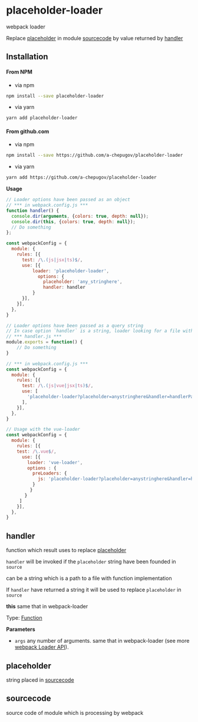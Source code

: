 # placeholder-loader

webpack loader

Replace [placeholder](#placeholder) in module [sourcecode](#sourcecode) by value returned by [handler](#handler)

## Installation
#### From NPM
- via npm
```bash
npm install --save placeholder-loader 
```
- via yarn
```bash
yarn add placeholder-loader
```
#### From github.com
- via npm
```bash
npm install --save https://github.com/a-chepugov/placeholder-loader
```
- via yarn
```bash
yarn add https://github.com/a-chepugov/placeholder-loader 
```

**Usage**

```javascript
// Loader options have been passed as an object
// *** in webpack.config.js ***
function handler() {
  console.dir(arguments, {colors: true, depth: null});
  console.dir(this, {colors: true, depth: null});
  // Do something
};

const webpackConfig = {
  module: {
    rules: [{
      test: /\.(js|jsx|ts)$/,
      use: [{
          loader: 'placeholder-loader',
            options: {
              placeholder: 'any_stringhere',
              handler: handler
          }
      }],
    }],
  },
}

// Loader options have been passed as a query string
// In case option `handler` is a string, loader looking for a file with appropriate name and 'require' it'.
// *** handler.js ***
module.exports = function() {
    // Do something
}

// *** in webpack.config.js ***
const webpackConfig = {
  module: {
    rules: [{
      test: /\.(js|vue|jsx|ts)$/,
      use: [
        'placeholder-loader?placeholder=anystringhere&handler=handlerPath'
      ],
    }],
  },
}

// Usage with the vue-loader
const webpackConfig = {
  module: {
    rules: [{
    test: /\.vue$/,
      use: [{
        loader: 'vue-loader',
        options : {
          preLoaders: {
            js: 'placeholder-loader?placeholder=anystringhere&handler=handlerPath'
          }
         }
       }
     ]
    }],
  },
}
```

## handler

function which result uses to replace [placeholder](#placeholder)

`handler` will be invoked if the `placeholder` string have been founded in `source`

can be a string which is a path to a file with function implementation

If `handler` have returned a string it will be used to replace `placeholder` in `source`

**this** same that in webpack-loader

Type: [Function](https://developer.mozilla.org/docs/Web/JavaScript/Reference/Statements/function)

**Parameters**

-   `args`  any number of arguments. same that in webpack-loader (see more [webpack Loader API](https://webpack.js.org/api/loaders/)).

## placeholder

string placed in [sourcecode](#sourcecode)

## sourcecode

source code of module which is processing by webpack
